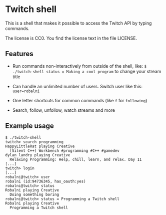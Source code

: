 # Twitch shell

This is a shell that makes it possible to access the Twitch API by
typing commands.

The license is CC0. You find the license text in the file LICENSE.

## Features

* Run commands non-interactively from outside of the shell, like: `$
  ./twitch-shell status = Making a cool program` to change your stream
  title

* Can handle an unlimited number of users. Switch user like this:
  `user=robalni`

* One letter shortcuts for common commands (like `f` for `following`)

* Search, follow, unfollow, watch streams and more

## Example usage

```
$ ./twitch-shell
twitch> search programming
HappyLittleRat playing Creative
  [Silent C++] Workbench #programming #C++ #gamedev 
dylan_landry playing Creative
  Relaxing Programming: Help, chill, learn, and relax. Day 11
[...]
twitch> login
[...]
robalni@twitch> user
robalni (id:94736345, has_oauth:yes)
robalni@twitch> status
Robalni playing Creative
  Doing something boring
robalni@twitch> status = Programming a Twitch shell
Robalni playing Creative
  Programming a Twitch shell
```
